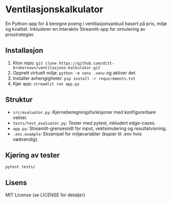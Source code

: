 # Ventilasjonskalkulator

En Python-app for å beregne poeng i ventilasjonsanbud basert på pris, miljø og kvalitet. Inkluderer en interaktiv Streamlit-app for simulering av prisstrategier.

## Installasjon
1. Klon repo: `git clone https://github.com/ditt-brukernavn/ventilasjons-kalkulator.git`
2. Opprett virtuelt miljø: `python -m venv .venv` og aktiver det.
3. Installer avhengigheter: `pip install -r requirements.txt`
4. Kjør app: `streamlit run app.py`

## Struktur
- `src/evaluator.py`: Kjerneberegningsfunksjoner med konfigurerbare vekter.
- `tests/test_evaluator.py`: Tester med pytest, inkludert edge-cases.
- `app.py`: Streamlit-grensesnitt for input, vektsimulering og resultatvisning.
- `.env.example`: Eksempel for miljøvariabler (kopier til .env hvis nødvendig).

## Kjøring av tester
`pytest tests/`

## Lisens
MIT License (se LICENSE for detaljer)
